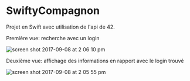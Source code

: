 # SwiftyCompagnon
Projet en Swift avec utilisation de l'api de 42.

Première vue: recherche avec un login

![screen shot 2017-09-08 at 2 06 10 pm](https://user-images.githubusercontent.com/7196430/30210940-0df54f36-949f-11e7-94ee-87a06e46cd72.png)

Deuxième vue: affichage des informations en rapport avec le login trouvé

![screen shot 2017-09-08 at 2 05 55 pm](https://user-images.githubusercontent.com/7196430/30210938-0cd8d4a6-949f-11e7-9a36-40f62a4e3439.png)
